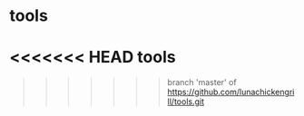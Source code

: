 # tools
<<<<<<< HEAD
tools
=======
>>>>>>> branch 'master' of https://github.com/lunachickengrill/tools.git
